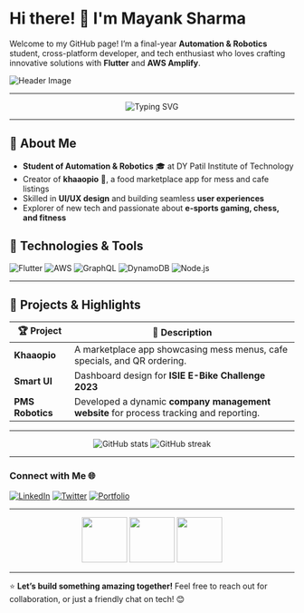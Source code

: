 # Hi there! 👋 I'm Mayank Sharma

Welcome to my GitHub page! I’m a final-year **Automation & Robotics** student, cross-platform developer, and tech enthusiast who loves crafting innovative solutions with **Flutter** and **AWS Amplify**.

![Header Image](https://github.com/yourusername/yourusername/blob/main/assets/header.gif)

---

<div align="center">
    <img src="https://readme-typing-svg.herokuapp.com?font=Fira+Code&size=24&duration=4000&pause=1000&color=F7A400&background=00000000&width=435&lines=Full-Stack+Developer;Tech+Enthusiast;Automation+%26+Robotics;Blockchain+Innovator" alt="Typing SVG" />
</div>

---

## 🚀 About Me

- **Student of Automation & Robotics** 🎓 at DY Patil Institute of Technology
- Creator of **khaaopio** 🍛, a food marketplace app for mess and cafe listings
- Skilled in **UI/UX design** and building seamless **user experiences**
- Explorer of new tech and passionate about **e-sports gaming, chess, and fitness**

## 🔧 Technologies & Tools
![Flutter](https://img.shields.io/badge/-Flutter-333333?style=for-the-badge&logo=flutter)
![AWS](https://img.shields.io/badge/-AWS-333333?style=for-the-badge&logo=amazon-aws)
![GraphQL](https://img.shields.io/badge/-GraphQL-333333?style=for-the-badge&logo=graphql)
![DynamoDB](https://img.shields.io/badge/-DynamoDB-333333?style=for-the-badge&logo=amazon-dynamodb)
![Node.js](https://img.shields.io/badge/-Node.js-333333?style=for-the-badge&logo=node.js)

---

## 💼 Projects & Highlights

| 🏆 Project      | 🌟 Description                                                                                       |
|-----------------|-----------------------------------------------------------------------------------------------------|
| **Khaaopio**    | A marketplace app showcasing mess menus, cafe specials, and QR ordering.                            |
| **Smart UI**    | Dashboard design for **ISIE E-Bike Challenge 2023**                                                  |
| **PMS Robotics**| Developed a dynamic **company management website** for process tracking and reporting.              |

---

<div align="center">
    <img src="https://github-readme-stats.vercel.app/api?username=yourusername&show_icons=true&theme=radical&count_private=true" alt="GitHub stats" />
    <img src="https://github-readme-streak-stats.herokuapp.com/?user=yourusername&theme=radical" alt="GitHub streak" />
</div>

---

### Connect with Me 🌐
[![LinkedIn](https://img.shields.io/badge/LinkedIn-Mayank_Sharma-0077B5?style=for-the-badge&logo=linkedin&logoColor=white)](https://www.linkedin.com/in/yourlinkedin)
[![Twitter](https://img.shields.io/badge/Twitter-@mayank_tech-1DA1F2?style=for-the-badge&logo=twitter&logoColor=white)](https://twitter.com/yourtwitter)
[![Portfolio](https://img.shields.io/badge/Portfolio-Visit-FFA500?style=for-the-badge&logo=firefox)](https://yourportfolio.com)

---

<div align="center">
    <img src="https://media.giphy.com/media/3o7aCTfyhYawdOXcFW/giphy.gif" width="80"/>
    <img src="https://media.giphy.com/media/26gsjCZpPolPr3sBy/giphy.gif" width="80"/>
    <img src="https://media.giphy.com/media/3o6Zt8MgUuvSbkZYWc/giphy.gif" width="80"/>
</div>

---

⭐️ **Let’s build something amazing together!** Feel free to reach out for collaboration, or just a friendly chat on tech! 😊

